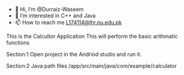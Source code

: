 - 👋 Hi, I’m @Durraiz-Waseem
- 👀 I’m interested in C++ and Java
- 📫 How to reach me L174114@lhr.nu.edu.pk

This is the Calcultor Application
This will perform the basic arithmatic functions

Section:1 Open project in the Andriod studio and run it.

Section:2 Java path files /app/src/main/java/com/example/calculator

